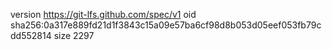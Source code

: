 version https://git-lfs.github.com/spec/v1
oid sha256:0a317e889fd21d1f3843c15a09e57ba6cf98d8b053d05eef053fb79cdd552814
size 2297
